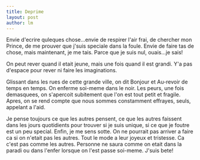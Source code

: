 ```yaml
---
title: Deprime 
layout: post
author: lm
---
```

<p>Envie d&#39;ecrire quleques chose...envie de respirer l&#39;air frai, de chercher mon Prince, de me prouver que j&#39;suis speciale dans la foule. Envie de faire tas de chose, mais maintenant, je me tais. Parce que je suis nul, ouais...je sais!</p>
<p>On peut rever quand il etait jeune, mais une fois quand il est grandi. Y&#39;a pas d&#39;espace pour rever ni faire les imaginations.</p>
<p>Glissant dans les rues de cette grande ville, on dit Bonjour et Au-revoir de temps en temps. On enferme soi-meme dans le noir. Les peurs, une fois demasquees, on s&#39;apercoit subitement que l&#39;on est tout petit et fragile. Apres, on se rend compte que nous sommes constamment effrayes, seuls, appelant a l&#39;aid.</p>
<p>Je pense toujours ce que les autres pensent, ce que les autres faissent dans les jours quotidients pour trouver si je suis unique, si ce que je foutre est un peu special. Enfin, je me sens sotte. On ne pourrait pas arriver a faire ca si on n&#39;etait pas les autres. Tout le mode a leur joyeux et tristesse. Ca c&#39;est pas comme les autres. Personne ne saura comme on etait dans la paradi ou dans l&#39;enfer lorsque on l&#39;est passe soi-meme. J&#39;suis bete!</p>
